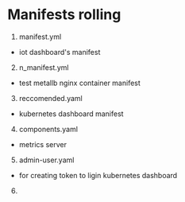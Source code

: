 # Manifests rolling
1. manifest.yml
- iot dashboard's manifest
2. n_manifest.yml
- test metallb nginx container manifest
3. reccomended.yaml
- kubernetes dashboard manifest
4. components.yaml
- metrics server
5. admin-user.yaml
- for creating token to ligin kubernetes dashboard
6. 